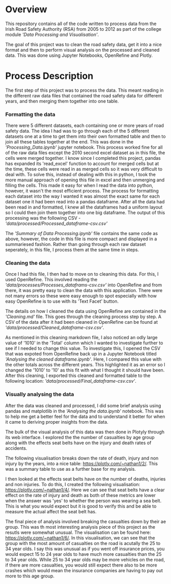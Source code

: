 # Overview
This repository contains all of the code written to process data from the Irish Road Safety Authority (RSA) from 2005 to 2012 as part of the college module *'Data Processing and Visualisation'*.

The goal of this project was to clean the road safety data, get it into a nice format and then to perform visual analysis on the processed and cleaned data.
This was done using Jupyter Notebooks, OpenRefine and Plotly.


# Process Description

The first step of this project was to process the data. This meant reading in the different raw data files that contained the road safety data for different years, and then  merging them together into one table.

### Formatting the data
There were 5 different datasets, each containing one or more years of road safety data. The idea I had was to go through each of the 5 different datasets one at a time to get them into their own formatted table and then to join all these tables together at the end.
This was done in the *'Processing_Data.ipynb'* jupyter notebook.
This process worked fine for all of the raw data files except the 2010 second excel dataset as in this file, the cells were merged together.
I know since I completed this project, pandas has expanded its 'read_excel' function to account for merged cells but at the time, these cells were read in as merged cells so it was very difficult to deal with.
To solve this, instead of dealing with this in python, I took the more manual approach of opening this file in excel and then unmerging and filling the cells. This made it easy for when I read the data into python, however, it wasn't the most efficient process.
The process for formatting each dataset into the way I wanted it was almost the exact same for each dataset one it had been read into a pandas dataframe.
After all the data had been read in and formatted, I knew all the dataframes had a uniform layout so I could then join them together into one big dataframe.
The output of this processing was the following CSV - *'data/processed/Processed_dataframe-csv.csv'*

The *'Summary of Data Processing.ipynb'* file contains the same code as above, however, the code in this file is more compact and displayed in a summariesed fashion. Rather than going through each raw dataset seperately, in this file, I process them at the same time in steps.


### Cleaning the data
Once I had this file, I then had to move on to cleaning this data. For this, I used OpenRefine.
This involved reading the *'data/processes/Processes_dataframs-csv.csv'* into OpenRefine and from there, it was pretty easy to clean the data with this application.
There were not many errors so these were easy enough to spot especially with how easy OpenRefine is to use with its 'Text Facet' button.

The details on how I cleaned the data using OpenRefine are contained in the *'Cleaning.md'* file. This goes through the cleaning process step by step.
A CSV of the data after it had been cleaned in OpenRefine can be found at *'data/processed/Cleaned_dataframe-csv.csv'*.

As mentioned in this cleaning markdown file, I also noticed an odly large value of '1010' in the 'Total' column which I wanted to investigate further to see if I needed to change this value.
To investigate this, I opened the CSV that was expoted from OpenRefine back up in a Jupyter Notebook titled *'Analysing the cleaned dataframe.ipynb'*. Here, I compared this value with the other totals across the different years. This highlighted it as an error so I changed the '1010' to '10' as this fit with what I thought it should have been.
After this cleaning, I exported this cleaned and formatted table to the following location: *'data/processed/Final_dataframe-csv.csv'*.


### Visually analysing the data
After the data was cleaned and processed, I did some brief analysis using pandas and matplotlib in the *'Analysing the data.ipynb'* notebook. This was to help me get a better feel for the data and to understand it better for when it came to deriving proper insights from the data.

The bulk of the visual analysis of this data was then done in Plotyly through its web interface. I explored the the number of casualties by age group along with the effects seat belts have on the injury and death rates of accidents.

The following visualisation breaks down the rate of death, injury and non injury by the years, into a nice table: https://plotly.com/~nathan1/2/.
This was a summary table to use as a further base for my analysis.

I then looked at the effects seat belts have on the number of deaths, injuries and non injuries. To do this, I created the following visualisation: https://plotly.com/~nathan1/4/. Here we can see that seat belts have a clear effect on the rate of injury and death as both of these metrics are lower when the answer was 'yes' to whether the person was wearing a sea belt. This is what you would expect but it is good to verify this and be able to measure the actual affect the seat belt has.

The final piece of analysis involved breaking the casualties down by their ae group. This was th most interesting analysis piece of this project as the resutls were somewhat unusual. The visualisation can be found here: https://plotly.com/~nathan1/6/.
In this visualisation, we can see that the group with the most amount of casualties on the road is acutally the 25 to 34 year olds. I say this was unusual as if you went off insurance prices, you would expect 15 to 24 year olds to have much more casualties than the 25 to 34 year olds. While 25 to 34 year olds may be more vehicles on the road, if there are more casualties, you would still expect there also to be more crashes which would mean the insurance companies are having to pay out more to this age group.
